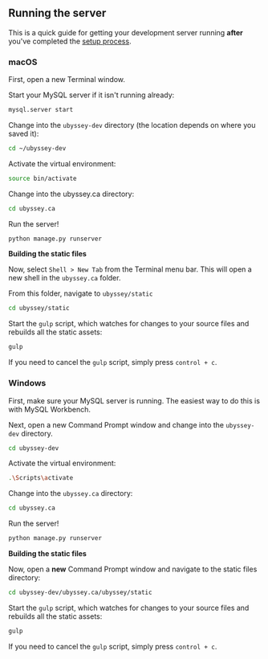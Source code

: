 ## Running the server

This is a quick guide for getting your development server running **after** you've completed the [setup process](/getting-started/installation.md).

### macOS

First, open a new Terminal window.

Start your MySQL server if it isn't running already:

```bash
mysql.server start
```

Change into the `ubyssey-dev` directory (the location depends on where you saved it):

```bash
cd ~/ubyssey-dev
```

Activate the virtual environment:
```bash
source bin/activate
```

Change into the ubyssey.ca directory:
```bash
cd ubyssey.ca
```

Run the server!
```bash
python manage.py runserver
```

**Building the static files**

Now, select `Shell > New Tab` from the Terminal menu bar. This will open a new shell in the `ubyssey.ca` folder.

From this folder, navigate to `ubyssey/static`

```bash
cd ubyssey/static
```

Start the `gulp` script, which watches for changes to your source files and rebuilds all the static assets:

```bash
gulp
```

If you need to cancel the `gulp` script, simply press `control + c`.

### Windows

First, make sure your MySQL server is running. The easiest way to do this is with MySQL Workbench.

Next, open a new Command Prompt window and change into the `ubyssey-dev` directory.

```bash
cd ubyssey-dev
```

Activate the virtual environment:

```bash
.\Scripts\activate
```

Change into the `ubyssey.ca` directory:

```bash
cd ubyssey.ca
```

Run the server!

```bash
python manage.py runserver
```

**Building the static files**

Now, open a **new** Command Prompt window and navigate to the static files directory:

```bash
cd ubyssey-dev/ubyssey.ca/ubyssey/static
```

Start the `gulp` script, which watches for changes to your source files and rebuilds all the static assets:

```bash
gulp
```

If you need to cancel the `gulp` script, simply press `control + c`.


